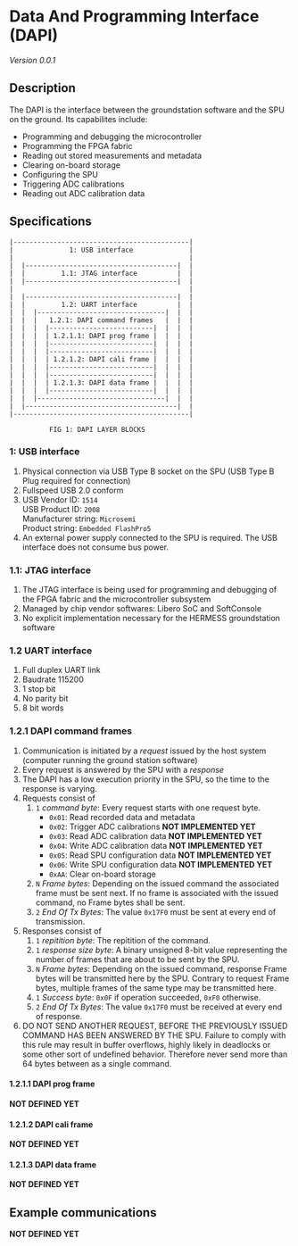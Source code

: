 # Data And Programming Interface (DAPI)
_Version 0.0.1_



## Description
The DAPI is the interface between the groundstation software and the SPU on the ground.
Its capabilites include:

* Programming and debugging the microcontroller
* Programming the FPGA fabric
* Reading out stored measurements and metadata
* Clearing on-board storage
* Configuring the SPU
* Triggering ADC calibrations
* Reading out ADC calibration data



## Specifications
    |--------------------------------------------|
    |              1: USB interface              |
    |                                            |
    |  |--------------------------------------|  |
    |  |         1.1: JTAG interface          |  |
    |  |--------------------------------------|  |
    |                                            |
    |  |--------------------------------------|  |
    |  |         1.2: UART interface          |  |
    |  |  |--------------------------------|  |  |
    |  |  |   1.2.1: DAPI command frames   |  |  |
    |  |  |  |--------------------------|  |  |  |
    |  |  |  | 1.2.1.1: DAPI prog frame |  |  |  |
    |  |  |  |--------------------------|  |  |  |
    |  |  |  |--------------------------|  |  |  |
    |  |  |  | 1.2.1.2: DAPI cali frame |  |  |  |
    |  |  |  |--------------------------|  |  |  |
    |  |  |  |--------------------------|  |  |  |
    |  |  |  | 1.2.1.3: DAPI data frame |  |  |  |
    |  |  |  |--------------------------|  |  |  |
    |  |  |--------------------------------|  |  |
    |  |--------------------------------------|  |
    |--------------------------------------------|
    
              FIG 1: DAPI LAYER BLOCKS


### 1: USB interface
1. Physical connection via USB Type B socket on the SPU (USB Type B Plug required for
connection)
2. Fullspeed USB 2.0 conform
3. USB Vendor ID: `1514`  
USB Product ID: `2008`  
Manufacturer string: `Microsemi`  
Product string: `Embedded FlashPro5`
4. An external power supply connected to the SPU is required. The USB interface does
not consume bus power.


### 1.1: JTAG interface
1. The JTAG interface is being used for programming and debugging of the FPGA fabric
and the microcontroller subsystem
2. Managed by chip vendor softwares: Libero SoC and SoftConsole
3. No explicit implementation necessary for the HERMESS groundstation software


### 1.2 UART interface
1. Full duplex UART link
2. Baudrate 115200
3. 1 stop bit
4. No parity bit
5. 8 bit words


### 1.2.1 DAPI command frames
1. Communication is initiated by a _request_ issued by the host system (computer running the ground
station software)
2. Every request is answered by the SPU with a _response_
3. The DAPI has a low execution priority in the SPU, so the time to the response is varying.
4. Requests consist of
    1. `1` _command byte_: Every request starts with one request byte.
        - `0x01`: Read recorded data and metadata
        - `0x02`: Trigger ADC calibrations **NOT IMPLEMENTED YET**
        - `0x03`: Read ADC calibration data **NOT IMPLEMENTED YET**
        - `0x04`: Write ADC calibration data **NOT IMPLEMENTED YET**
        - `0x05`: Read SPU configuration data **NOT IMPLEMENTED YET**
        - `0x06`: Write SPU configuration data **NOT IMPLEMENTED YET**
        - `0xAA`: Clear on-board storage
    2. `N` _Frame bytes_: Depending on the issued command the associated frame must be sent next.
    If no frame is associated with the issued command, no Frame bytes shall be sent.
    3. `2` _End Of Tx Bytes_: The value `0x17F0` must be sent at every end of transmission.
5. Responses consist of
    1. `1` _repitition byte_: The repitition of the command.
    2. `1` _response size byte_: A binary unsigned 8-bit value representing the number of
    frames that are about to be sent by the SPU.
    3. `N` _Frame bytes_: Depending on the issued command, response Frame bytes will be transmitted
    here by the SPU. Contrary to request Frame bytes, multiple frames of the same type may be
    transmitted here.
    4. `1` _Success byte_: `0x0F` if operation succeeded, `0xF0` otherwise.
    5. `2` _End Of Tx Bytes_: The value `0x17F0` must be received at every end of response.
6. DO NOT SEND ANOTHER REQUEST, BEFORE THE PREVIOUSLY ISSUED COMMAND HAS BEEN ANSWERED BY THE SPU.
Failure to comply with this rule may result in buffer overflows, highly likely in deadlocks or
some other sort of undefined behavior. Therefore never send more than 64 bytes between as a
single command.


#### 1.2.1.1 DAPI prog frame
**NOT DEFINED YET**



#### 1.2.1.2 DAPI cali frame
**NOT DEFINED YET**



#### 1.2.1.3 DAPI data frame
**NOT DEFINED YET**



## Example communications
**NOT DEFINED YET**
